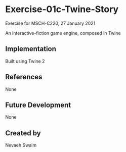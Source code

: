 # Exercise-01c-Twine-Story

Exercise for MSCH-C220, 27 January 2021

An interactive-fiction game engine, composed in Twine

## Implementation

Built using Twine 2

## References

None

## Future Development

None

## Created by

Nevaeh Swaim
